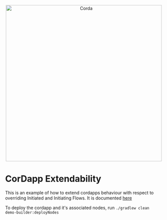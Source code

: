 <p align="center">
  <img src="https://www.corda.net/wp-content/uploads/2016/11/fg005_corda_b.png" alt="Corda" width="500">
</p>

# CorDapp Extendability

This is an example of how to extend cordapps behaviour with respect to overriding Initiated and Initiating Flows. 
It is documented [here](https://docs.corda.net/head/flow-overriding.html)

To deploy the cordapp and it's associated nodes, run `./gradlew clean demo-builder:deployNodes`
